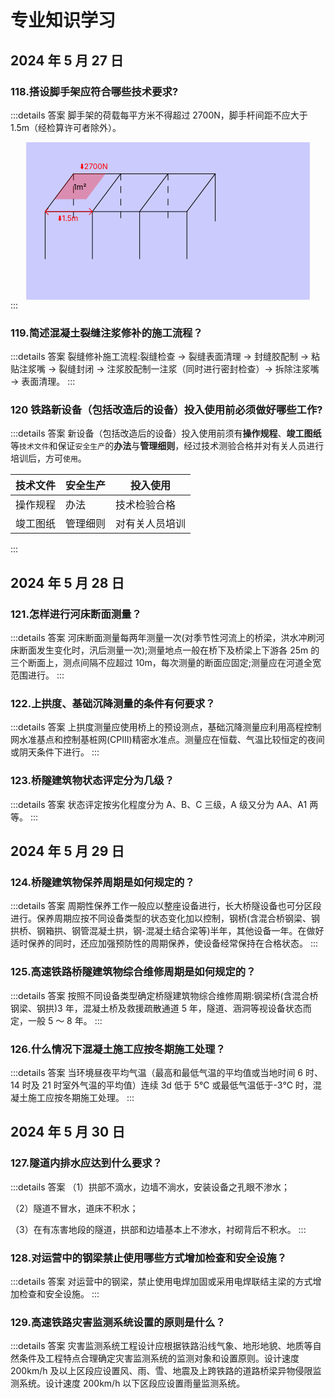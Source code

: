 # 专业知识学习

## 2024 年 5 月 27 日

### 118.搭设脚手架应符合哪些技术要求?

:::details 答案
脚手架的荷载每平方米不得超过 2700N，脚手杆间距不应大于 1.5m（经检算许可者除外）。

<svg width="100%" viewBox="0 10 100 50" stroke-width="0.2">
    <rect x="5" y="5" width="90" height="90" fill="blue" opacity="0.2"/>
    <g stroke="black" stroke-linecap="round" filter="url(#jsj)"> 
        <line x1="20" y1="20" x2="65" y2="20"/>
        <line x1="20" y1="20" x2="11" y2="32"/>
        <line x1="35" y1="20" x2="26" y2="32"/>
        <line x1="50" y1="20" x2="41" y2="32"/>
        <line x1="65" y1="20" x2="56" y2="32"/>
        <line x1="11" y1="32" x2="56" y2="32"/>
        <line x1="20" y1="20" x2="20" y2="35" stroke-dasharray="2 2"/>
        <line x1="35" y1="20" x2="35" y2="35" stroke-dasharray="2 2"/>
        <line x1="50" y1="20" x2="50" y2="35" stroke-dasharray="2 2"/>
        <line x1="65" y1="20" x2="65" y2="35"/>
        <line x1="11" y1="32" x2="11" y2="47"/>
        <line x1="26" y1="32" x2="26" y2="47"/>
        <line x1="41" y1="32" x2="41" y2="47"/>
        <line x1="56" y1="32" x2="56" y2="47"/>
    </g>
    <g stroke="red" stroke-linecap="round" font-size="17%">  
        <polygon points="20,20 30,20 24,28 14,28 20,20" fill="red" opacity="0.3"/>
        <text x="20" y="25" fill="black" stroke="none" class="peat">1m²</text>
        <text x="22" y="19" fill="red" stroke="none" >
            <animate
                attributeName="y"
                values="18;19;18"
                dur="0.5s"
                repeatCount="indefinite" />
        ⬇️2700N
        </text>
        <g>
        <line x1="26" y1="32" x2="11" y2="32"/>
        <line x1="26" y1="32" x2="25" y2="31"/>
        <line x1="26" y1="32" x2="25" y2="33"/>
        <line x1="11" y1="32" x2="11" y2="32"/>
        <line x1="11" y1="32" x2="12" y2="31"/>
        <line x1="11" y1="32" x2="12" y2="33"/>
        <text x="15" y="35" fill="red" stroke="none" >⬇️1.5m</text>
        </g>
    </g>
</svg>
:::

### 119.简述混凝土裂缝注浆修补的施工流程？

:::details 答案
裂缝修补施工流程:裂缝检查 → 裂缝表面清理 → 封缝胶配制 → 粘贴注浆嘴 → 裂缝封闭 → 注浆胶配制一注浆（同时进行密封检查）→ 拆除注浆嘴 → 表面清理。
:::

### 120 铁路新设备（包括改造后的设备）投入使用前必须做好哪些工作?

:::details 答案
新设备（包括改造后的设备）投入使用前须有**操作规程**、**竣工图纸**等`技术文件`和保证`安全生产`的**办法**与**管理细则**，经过技术测验合格并对有关人员进行培训后，方可`使用`。

|技术文件|安全生产|投入使用|
|----|--|--|
|操作规程|办法|技术检验合格|
|竣工图纸|管理细则|对有关人员培训|

:::

## 2024 年 5 月 28 日

### 121.怎样进行河床断面测量？

:::details 答案
河床断面测量每两年测量一次(对季节性河流上的桥梁，洪水冲刷河床断面发生变化时，汛后测量一次);测量地点一般在桥下及桥梁上下游各 25m 的三个断面上，测点间隔不应超过 10m，每次测量的断面应固定;测量应在河道全宽范围进行。
:::

### 122.上拱度、基础沉降测量的条件有何要求？

:::details 答案
上拱度测量应使用桥上的预设测点，基础沉降测量应利用高程控制网水准基点和控制基桩网(CPⅢ)精密水准点。测量应在恒载、气温比较恒定的夜间或阴天条件下进行。
:::

### 123.桥隧建筑物状态评定分为几级？

:::details 答案
状态评定按劣化程度分为 A、B、C 三级，A 级又分为 AA、A1 两等。
:::

## 2024 年 5 月 29 日

### 124.桥隧建筑物保养周期是如何规定的？

:::details 答案
周期性保养工作一般应以整座设备进行，长大桥隧设备也可分区段进行。保养周期应按不同设备类型的状态变化加以控制，钢桥(含混合桥钢梁、钢拱桥、钢箱拱、钢管混凝土拱，钢-混凝土结合梁等)半年，其他设备一年。在做好适时保养的同时，还应加强预防性的周期保养，使设备经常保持在合格状态。
:::

### 125.高速铁路桥隧建筑物综合维修周期是如何规定的？

:::details 答案
按照不同设备类型确定桥隧建筑物综合维修周期:钢梁桥(含混合桥钢梁、钢拱)3 年，混凝土桥及救援疏散通道 5 年，隧道、涵洞等视设备状态而定，一般 5 ～ 8 年。
:::

### 126.什么情况下混凝土施工应按冬期施工处理？

:::details 答案
当环境昼夜平均气温（最高和最低气温的平均值或当地时间 6 时、14 时及 21 时室外气温的平均值）连续 3d 低于 5℃ 或最低气温低于-3℃ 时，混凝土施工应按冬期施工处理。
:::

## 2024 年 5 月 30 日

### 127.隧道内排水应达到什么要求？

:::details 答案
（1）拱部不滴水，边墙不淌水，安装设备之孔眼不渗水；

（2）隧道不冒水，道床不积水；

（3）在有冻害地段的隧道，拱部和边墙基本上不渗水，衬砌背后不积水。
:::

### 128.对运营中的钢梁禁止使用哪些方式增加检查和安全设施？

:::details 答案
对运营中的钢梁，禁止使用电焊加固或采用电焊联结主梁的方式增加检查和安全设施。
:::

### 129.高速铁路灾害监测系统设置的原则是什么？

:::details 答案
灾害监测系统工程设计应根据铁路沿线气象、地形地貌、地质等自然条件及工程特点合理确定灾害监测系统的监测对象和设置原则。设计速度 200km/h 及以上区段应设置风、雨、雪、地震及上跨铁路的道路桥梁异物侵限监测系统。设计速度 200km/h 以下区段应设置雨量监测系统。
